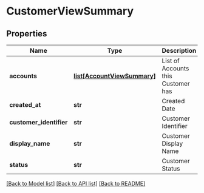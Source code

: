 # CustomerViewSummary

## Properties
Name | Type | Description | Notes
------------ | ------------- | ------------- | -------------
**accounts** | [**list[AccountViewSummary]**](AccountViewSummary.md) | List of Accounts this Customer has | 
**created_at** | **str** | Created Date | 
**customer_identifier** | **str** | Customer Identifier | 
**display_name** | **str** | Customer Display Name | 
**status** | **str** | Customer Status | 

[[Back to Model list]](../README.md#documentation-for-models) [[Back to API list]](../README.md#documentation-for-api-endpoints) [[Back to README]](../README.md)


